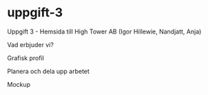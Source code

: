 # uppgift-3
Uppgift 3 - Hemsida till High Tower AB (Igor Hillewie, Nandjatt, Anja)



Vad erbjuder vi? 


Grafisk profil 



Planera och dela upp arbetet 


Mockup
